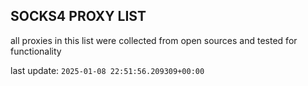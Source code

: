 ## SOCKS4 PROXY LIST

all proxies in this list were collected from open sources and tested for functionality

last update: `2025-01-08 22:51:56.209309+00:00`